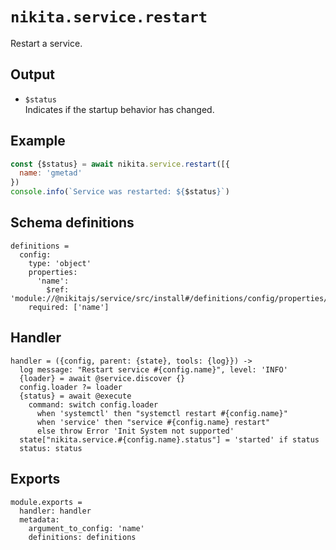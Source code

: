 
# `nikita.service.restart`

Restart a service.

## Output
 
* `$status`   
  Indicates if the startup behavior has changed.   

## Example

```js
const {$status} = await nikita.service.restart([{
  name: 'gmetad'
})
console.info(`Service was restarted: ${$status}`)
```

## Schema definitions

    definitions =
      config:
        type: 'object'
        properties:
          'name':
            $ref: 'module://@nikitajs/service/src/install#/definitions/config/properties/name'
        required: ['name']

## Handler

    handler = ({config, parent: {state}, tools: {log}}) ->
      log message: "Restart service #{config.name}", level: 'INFO'
      {loader} = await @service.discover {}
      config.loader ?= loader
      {status} = await @execute
        command: switch config.loader
          when 'systemctl' then "systemctl restart #{config.name}"
          when 'service' then "service #{config.name} restart"
          else throw Error 'Init System not supported'
      state["nikita.service.#{config.name}.status"] = 'started' if status
      status: status

## Exports

    module.exports =
      handler: handler
      metadata:
        argument_to_config: 'name'
        definitions: definitions
